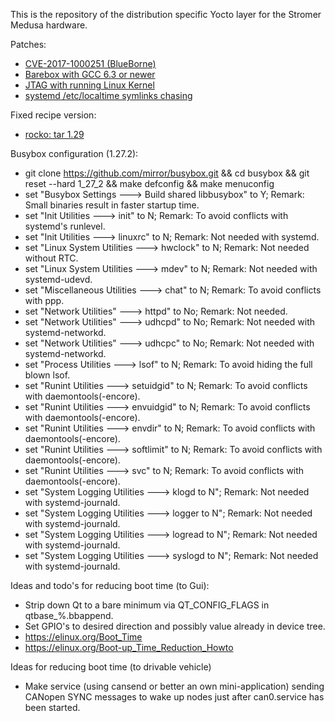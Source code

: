 This is the repository of the distribution specific Yocto layer for the Stromer Medusa hardware.

Patches:
- [CVE-2017-1000251 (BlueBorne)](https://git.kernel.org/pub/scm/linux/kernel/git/torvalds/linux.git/commit/?id=e860d2c904d1a9f38a24eb44c9f34b8f915a6ea3)
- [Barebox with GCC 6.3 or newer](http://lists.infradead.org/pipermail/barebox/2017-May/030156.html)
- [JTAG with running Linux Kernel](https://community.nxp.com/thread/376786)
- [systemd /etc/localtime symlinks chasing](https://github.com/tramseyer/meta-medusa-dist/tree/master/recipes-core/systemd/systemd/chase_symlinks_etc_localtime.patch)

Fixed recipe version:
- [rocko: tar 1.29](https://github.com/kraj/poky/commit/a38ab4ddb786b4d692d4ae891144da576cc190e3)

Busybox configuration (1.27.2):
- git clone https://github.com/mirror/busybox.git && cd busybox && git reset --hard 1_27_2 && make defconfig && make menuconfig
- set "Busybox Settings ---> Build shared libbusybox" to Y; Remark: Small binaries result in faster startup time.
- set "Init Utilities ---> init" to N; Remark: To avoid conflicts with systemd's runlevel.
- set "Init Utilities ---> linuxrc" to N; Remark: Not needed with systemd.
- set "Linux System Utilities ---> hwclock" to N; Remark: Not needed without RTC.
- set "Linux System Utilities ---> mdev" to N; Remark: Not needed with systemd-udevd.
- set "Miscellaneous Utilities ---> chat" to N; Remark: To avoid conflicts with ppp.
- set "Network Utilities" ---> httpd" to No; Remark: Not needed.
- set "Network Utilities" ---> udhcpd" to No; Remark: Not needed with systemd-networkd.
- set "Network Utilities" ---> udhcpc" to No; Remark: Not needed with systemd-networkd.
- set "Process Utilities ---> lsof" to N; Remark: To avoid hiding the full blown lsof.
- set "Runint Utilities ---> setuidgid" to N; Remark: To avoid conflicts with daemontools(-encore).
- set "Runint Utilities ---> envuidgid" to N; Remark: To avoid conflicts with daemontools(-encore).
- set "Runint Utilities ---> envdir" to N; Remark: To avoid conflicts with daemontools(-encore).
- set "Runint Utilities ---> softlimit" to N; Remark: To avoid conflicts with daemontools(-encore).
- set "Runint Utilities ---> svc" to N; Remark: To avoid conflicts with daemontools(-encore).
- set "System Logging Utilities ---> klogd to N"; Remark: Not needed with systemd-journald.
- set "System Logging Utilities ---> logger to N"; Remark: Not needed with systemd-journald.
- set "System Logging Utilities ---> logread to N"; Remark: Not needed with systemd-journald.
- set "System Logging Utilities ---> syslogd to N"; Remark: Not needed with systemd-journald.

Ideas and todo's for reducing boot time (to Gui):
- Strip down Qt to a bare minimum via QT_CONFIG_FLAGS in qtbase_%.bbappend.
- Set GPIO's to desired direction and possibly value already in device tree.
- https://elinux.org/Boot_Time
- https://elinux.org/Boot-up_Time_Reduction_Howto

Ideas for reducing boot time (to drivable vehicle)
- Make service (using cansend or better an own mini-application) sending CANopen SYNC messages to wake up nodes just after can0.service has been started.
